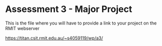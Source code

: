 # Assessment 3 - Major Project
This is the file where you will have to provide a link to your project on the RMIT webserver

https://titan.csit.rmit.edu.au/~s4059119/wp/a3/